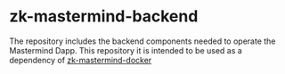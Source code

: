 # zk-mastermind-backend

The repository includes the backend components needed to operate the Mastermind Dapp. This repository it is intended to be used as a dependency of [zk-mastermind-docker](https://github.com/Modulo-P/zk-mastermind-docker)

